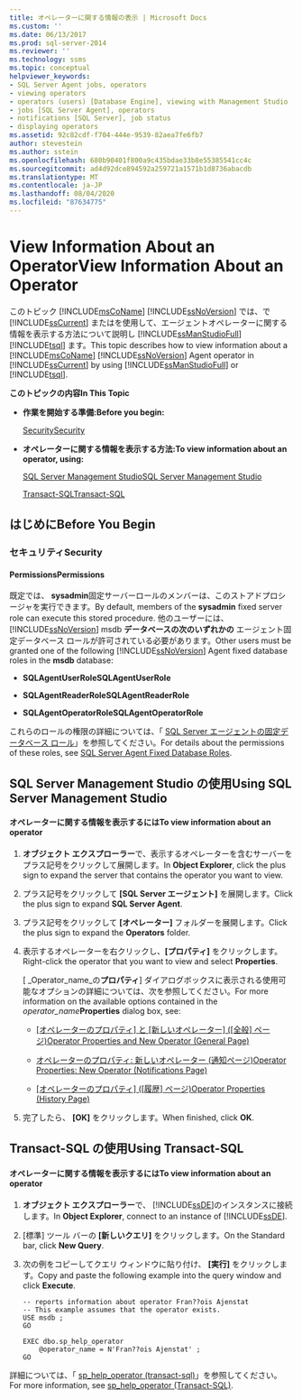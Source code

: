 ```yaml
---
title: オペレーターに関する情報の表示 | Microsoft Docs
ms.custom: ''
ms.date: 06/13/2017
ms.prod: sql-server-2014
ms.reviewer: ''
ms.technology: ssms
ms.topic: conceptual
helpviewer_keywords:
- SQL Server Agent jobs, operators
- viewing operators
- operators (users) [Database Engine], viewing with Management Studio
- jobs [SQL Server Agent], operators
- notifications [SQL Server], job status
- displaying operators
ms.assetid: 92c82cdf-f704-444e-9539-82aea7fe6fb7
author: stevestein
ms.author: sstein
ms.openlocfilehash: 680b90401f800a9c435bdae33b8e55385541cc4c
ms.sourcegitcommit: ad4d92dce894592a259721a1571b1d8736abacdb
ms.translationtype: MT
ms.contentlocale: ja-JP
ms.lasthandoff: 08/04/2020
ms.locfileid: "87634775"
---
```

# <a name="view-information-about-an-operator"></a><span data-ttu-id="1ffb8-102">View Information About an Operator</span><span class="sxs-lookup"><span data-stu-id="1ffb8-102">View Information About an Operator</span></span>
  <span data-ttu-id="1ffb8-103">このトピック [!INCLUDE[msCoName](../../includes/msconame-md.md)] [!INCLUDE[ssNoVersion](../../includes/ssnoversion-md.md)] では、で [!INCLUDE[ssCurrent](../../includes/sscurrent-md.md)] またはを使用して、エージェントオペレーターに関する情報を表示する方法について説明し [!INCLUDE[ssManStudioFull](../../includes/ssmanstudiofull-md.md)] [!INCLUDE[tsql](../../includes/tsql-md.md)] ます。</span><span class="sxs-lookup"><span data-stu-id="1ffb8-103">This topic describes how to view information about a [!INCLUDE[msCoName](../../includes/msconame-md.md)] [!INCLUDE[ssNoVersion](../../includes/ssnoversion-md.md)] Agent operator in [!INCLUDE[ssCurrent](../../includes/sscurrent-md.md)] by using [!INCLUDE[ssManStudioFull](../../includes/ssmanstudiofull-md.md)] or [!INCLUDE[tsql](../../includes/tsql-md.md)].</span></span>  
  
 <span data-ttu-id="1ffb8-104">**このトピックの内容**</span><span class="sxs-lookup"><span data-stu-id="1ffb8-104">**In This Topic**</span></span>  
  
-   <span data-ttu-id="1ffb8-105">**作業を開始する準備:**</span><span class="sxs-lookup"><span data-stu-id="1ffb8-105">**Before you begin:**</span></span>  
  
     [<span data-ttu-id="1ffb8-106">Security</span><span class="sxs-lookup"><span data-stu-id="1ffb8-106">Security</span></span>](#Security)  
  
-   <span data-ttu-id="1ffb8-107">**オペレーターに関する情報を表示する方法:**</span><span class="sxs-lookup"><span data-stu-id="1ffb8-107">**To view information about an operator, using:**</span></span>  
  
     [<span data-ttu-id="1ffb8-108">SQL Server Management Studio</span><span class="sxs-lookup"><span data-stu-id="1ffb8-108">SQL Server Management Studio</span></span>](#SSMSProcedure)  
  
     [<span data-ttu-id="1ffb8-109">Transact-SQL</span><span class="sxs-lookup"><span data-stu-id="1ffb8-109">Transact-SQL</span></span>](#TsqlProcedure)  
  
##  <a name="before-you-begin"></a><a name="BeforeYouBegin"></a> <span data-ttu-id="1ffb8-110">はじめに</span><span class="sxs-lookup"><span data-stu-id="1ffb8-110">Before You Begin</span></span>  
  
###  <a name="security"></a><a name="Security"></a> <span data-ttu-id="1ffb8-111">セキュリティ</span><span class="sxs-lookup"><span data-stu-id="1ffb8-111">Security</span></span>  
  
####  <a name="permissions"></a><a name="Permissions"></a> <span data-ttu-id="1ffb8-112">Permissions</span><span class="sxs-lookup"><span data-stu-id="1ffb8-112">Permissions</span></span>  
 <span data-ttu-id="1ffb8-113">既定では、 **sysadmin**固定サーバーロールのメンバーは、このストアドプロシージャを実行できます。</span><span class="sxs-lookup"><span data-stu-id="1ffb8-113">By default, members of the **sysadmin** fixed server role can execute this stored procedure.</span></span> <span data-ttu-id="1ffb8-114">他のユーザーには、 [!INCLUDE[ssNoVersion](../../includes/ssnoversion-md.md)] msdb **データベースの次のいずれかの** エージェント固定データベース ロールが許可されている必要があります。</span><span class="sxs-lookup"><span data-stu-id="1ffb8-114">Other users must be granted one of the following [!INCLUDE[ssNoVersion](../../includes/ssnoversion-md.md)] Agent fixed database roles in the **msdb** database:</span></span>  
  
-   <span data-ttu-id="1ffb8-115">**SQLAgentUserRole**</span><span class="sxs-lookup"><span data-stu-id="1ffb8-115">**SQLAgentUserRole**</span></span>  
  
-   <span data-ttu-id="1ffb8-116">**SQLAgentReaderRole**</span><span class="sxs-lookup"><span data-stu-id="1ffb8-116">**SQLAgentReaderRole**</span></span>  
  
-   <span data-ttu-id="1ffb8-117">**SQLAgentOperatorRole**</span><span class="sxs-lookup"><span data-stu-id="1ffb8-117">**SQLAgentOperatorRole**</span></span>  
  
 <span data-ttu-id="1ffb8-118">これらのロールの権限の詳細については、「 [SQL Server エージェントの固定データベース ロール](sql-server-agent-fixed-database-roles.md)」を参照してください。</span><span class="sxs-lookup"><span data-stu-id="1ffb8-118">For details about the permissions of these roles, see [SQL Server Agent Fixed Database Roles](sql-server-agent-fixed-database-roles.md).</span></span>  
  
##  <a name="using-sql-server-management-studio"></a><a name="SSMSProcedure"></a> <span data-ttu-id="1ffb8-119">SQL Server Management Studio の使用</span><span class="sxs-lookup"><span data-stu-id="1ffb8-119">Using SQL Server Management Studio</span></span>  
  
#### <a name="to-view-information-about-an-operator"></a><span data-ttu-id="1ffb8-120">オペレーターに関する情報を表示するには</span><span class="sxs-lookup"><span data-stu-id="1ffb8-120">To view information about an operator</span></span>  
  
1.  <span data-ttu-id="1ffb8-121">**オブジェクト エクスプローラー**で、表示するオペレーターを含むサーバーをプラス記号をクリックして展開します。</span><span class="sxs-lookup"><span data-stu-id="1ffb8-121">In **Object Explorer**, click the plus sign to expand the server that contains the operator you want to view.</span></span>  
  
2.  <span data-ttu-id="1ffb8-122">プラス記号をクリックして **[SQL Server エージェント]** を展開します。</span><span class="sxs-lookup"><span data-stu-id="1ffb8-122">Click the plus sign to expand **SQL Server Agent**.</span></span>  
  
3.  <span data-ttu-id="1ffb8-123">プラス記号をクリックして **[オペレーター]** フォルダーを展開します。</span><span class="sxs-lookup"><span data-stu-id="1ffb8-123">Click the plus sign to expand the **Operators** folder.</span></span>  
  
4.  <span data-ttu-id="1ffb8-124">表示するオペレーターを右クリックし、**[プロパティ]** をクリックします。</span><span class="sxs-lookup"><span data-stu-id="1ffb8-124">Right-click the operator that you want to view and select **Properties**.</span></span>  
  
     <span data-ttu-id="1ffb8-125">[ _Operator_name_の**プロパティ**] ダイアログボックスに表示される使用可能なオプションの詳細については、次を参照してください。</span><span class="sxs-lookup"><span data-stu-id="1ffb8-125">For more information on the available options contained in the _operator_name_**Properties** dialog box, see:</span></span>  
  
    -   <span data-ttu-id="1ffb8-126">[[オペレーターのプロパティ] と [新しいオペレーター] &#40;[全般] ページ&#41;](../../integration-services/general-page-of-integration-services-designers-options.md)</span><span class="sxs-lookup"><span data-stu-id="1ffb8-126">[Operator Properties and New Operator &#40;General Page&#41;](../../integration-services/general-page-of-integration-services-designers-options.md)</span></span>  
  
    -   [<span data-ttu-id="1ffb8-127">オペレーターのプロパティ: 新しいオペレーター &#40;通知ページ&#41;</span><span class="sxs-lookup"><span data-stu-id="1ffb8-127">Operator Properties: New Operator &#40;Notifications Page&#41;</span></span>](operator-properties-new-operator-notifications-page.md)  
  
    -   <span data-ttu-id="1ffb8-128">[[オペレーターのプロパティ] ([履歴] ページ)](operator-properties-history-page.md)</span><span class="sxs-lookup"><span data-stu-id="1ffb8-128">[Operator Properties &#40;History Page&#41;](operator-properties-history-page.md)</span></span>  
  
5.  <span data-ttu-id="1ffb8-129">完了したら、 **[OK]** をクリックします。</span><span class="sxs-lookup"><span data-stu-id="1ffb8-129">When finished, click **OK**.</span></span>  
  
##  <a name="using-transact-sql"></a><a name="TsqlProcedure"></a> <span data-ttu-id="1ffb8-130">Transact-SQL の使用</span><span class="sxs-lookup"><span data-stu-id="1ffb8-130">Using Transact-SQL</span></span>  
  
#### <a name="to-view-information-about-an-operator"></a><span data-ttu-id="1ffb8-131">オペレーターに関する情報を表示するには</span><span class="sxs-lookup"><span data-stu-id="1ffb8-131">To view information about an operator</span></span>  
  
1.  <span data-ttu-id="1ffb8-132">**オブジェクト エクスプローラー**で、 [!INCLUDE[ssDE](../../includes/ssde-md.md)]のインスタンスに接続します。</span><span class="sxs-lookup"><span data-stu-id="1ffb8-132">In **Object Explorer**, connect to an instance of [!INCLUDE[ssDE](../../includes/ssde-md.md)].</span></span>  
  
2.  <span data-ttu-id="1ffb8-133">[標準] ツール バーの **[新しいクエリ]** をクリックします。</span><span class="sxs-lookup"><span data-stu-id="1ffb8-133">On the Standard bar, click **New Query**.</span></span>  
  
3.  <span data-ttu-id="1ffb8-134">次の例をコピーしてクエリ ウィンドウに貼り付け、 **[実行]** をクリックします。</span><span class="sxs-lookup"><span data-stu-id="1ffb8-134">Copy and paste the following example into the query window and click **Execute**.</span></span>  
  
    ```  
    -- reports information about operator Fran??ois Ajenstat   
    -- This example assumes that the operator exists.  
    USE msdb ;  
    GO  
  
    EXEC dbo.sp_help_operator  
        @operator_name = N'Fran??ois Ajenstat' ;  
    GO  
    ```  
  
 <span data-ttu-id="1ffb8-135">詳細については、「 [sp_help_operator &#40;transact-sql&#41;](/sql/relational-databases/system-stored-procedures/sp-help-operator-transact-sql)」を参照してください。</span><span class="sxs-lookup"><span data-stu-id="1ffb8-135">For more information, see [sp_help_operator &#40;Transact-SQL&#41;](/sql/relational-databases/system-stored-procedures/sp-help-operator-transact-sql).</span></span>  
  
  
